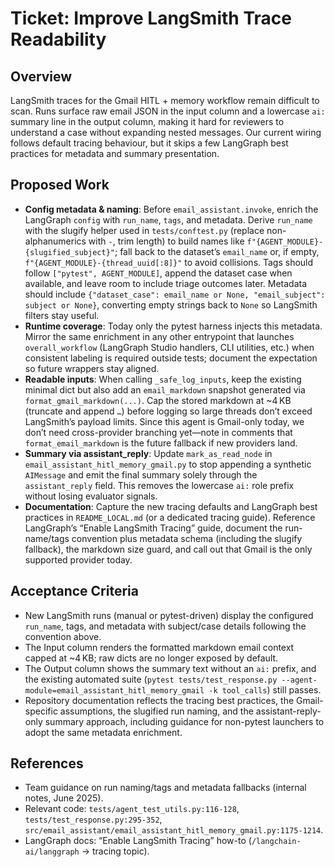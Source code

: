 # Ticket: Improve LangSmith Trace Readability

## Overview
LangSmith traces for the Gmail HITL + memory workflow remain difficult to scan. Runs surface raw email JSON in the input column and a lowercase `ai:` summary line in the output column, making it hard for reviewers to understand a case without expanding nested messages. Our current wiring follows default tracing behaviour, but it skips a few LangGraph best practices for metadata and summary presentation.

## Proposed Work
- **Config metadata & naming**: Before `email_assistant.invoke`, enrich the LangGraph `config` with `run_name`, `tags`, and metadata. Derive `run_name` with the slugify helper used in `tests/conftest.py` (replace non-alphanumerics with `-`, trim length) to build names like `f"{AGENT_MODULE}-{slugified_subject}"`; fall back to the dataset’s `email_name` or, if empty, `f"{AGENT_MODULE}-{thread_uuid[:8]}"` to avoid collisions. Tags should follow `["pytest", AGENT_MODULE]`, append the dataset case when available, and leave room to include triage outcomes later. Metadata should include `{"dataset_case": email_name or None, "email_subject": subject or None}`, converting empty strings back to `None` so LangSmith filters stay useful.
- **Runtime coverage**: Today only the pytest harness injects this metadata. Mirror the same enrichment in any other entrypoint that launches `overall_workflow` (LangGraph Studio handlers, CLI utilities, etc.) when consistent labeling is required outside tests; document the expectation so future wrappers stay aligned.
- **Readable inputs**: When calling `_safe_log_inputs`, keep the existing minimal dict but also add an `email_markdown` snapshot generated via `format_gmail_markdown(...)`. Cap the stored markdown at ~4 KB (truncate and append `…`) before logging so large threads don’t exceed LangSmith’s payload limits. Since this agent is Gmail-only today, we don’t need cross-provider branching yet—note in comments that `format_email_markdown` is the future fallback if new providers land.
- **Summary via assistant_reply**: Update `mark_as_read_node` in `email_assistant_hitl_memory_gmail.py` to stop appending a synthetic `AIMessage` and emit the final summary solely through the `assistant_reply` field. This removes the lowercase `ai:` role prefix without losing evaluator signals.
- **Documentation**: Capture the new tracing defaults and LangGraph best practices in `README_LOCAL.md` (or a dedicated tracing guide). Reference LangGraph’s “Enable LangSmith Tracing” guide, document the run-name/tags convention plus metadata schema (including the slugify fallback), the markdown size guard, and call out that Gmail is the only supported provider today.

## Acceptance Criteria
- New LangSmith runs (manual or pytest-driven) display the configured `run_name`, tags, and metadata with subject/case details following the convention above.
- The Input column renders the formatted markdown email context capped at ~4 KB; raw dicts are no longer exposed by default.
- The Output column shows the summary text without an `ai:` prefix, and the existing automated suite (`pytest tests/test_response.py --agent-module=email_assistant_hitl_memory_gmail -k tool_calls`) still passes.
- Repository documentation reflects the tracing best practices, the Gmail-specific assumptions, the slugified run naming, and the assistant-reply-only summary approach, including guidance for non-pytest launchers to adopt the same metadata enrichment.

## References
- Team guidance on run naming/tags and metadata fallbacks (internal notes, June 2025).
- Relevant code: `tests/agent_test_utils.py:116-128`, `tests/test_response.py:295-352`, `src/email_assistant/email_assistant_hitl_memory_gmail.py:1175-1214`.
- LangGraph docs: “Enable LangSmith Tracing” how-to (`/langchain-ai/langgraph` → tracing topic).
